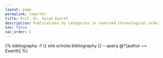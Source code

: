 ```yaml
---
layout: page
permalink: /ewerthr
title: Prof. Dr. Ralph Ewerth
description: Publications by categories in reversed chronological order. Generated by jekyll-scholar.
nav: false
nav_order: 1
---
```


<!-- _pages/publications.md -->
<div class="publications">

{% bibliography -f {{ site.scholar.bibliography }} --query @*[author ~= Ewerth] %}

</div>
